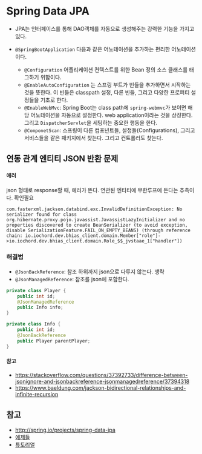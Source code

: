 # Spring Data JPA

- JPA는 인터페이스를 통해 DAO객체를 자동으로 생성해주는 강력한 기능을 가지고 있다.

- `@SpringBootApplication` 다음과 같은 어노테이션을 추가하는 편리한 어노테이션이다.

  - `@Configuration` 어플리케이션 컨텍스트를 위한 Bean 정의 소스 클래스를 태그하기 위함이다.
  - `@EnableAutoConfiguration` 는 스프링 부트가 빈들을 추가하면서 시작하는 것을 뜻한다. 이 빈들은 classpath 설정, 다른 빈들, 그리고 다양한 프로퍼티 설정들을 기초로 한다.
  - `@EnableWebMvc`: Spring Boot는 class path에 `spring-webmvc`가 보이면 해당 어노테이션을 자동으로 설정한다. web application이라는 것을 상징한다. 그리고 `DispatcherServlet`을 세팅하는 중요한 행동을 한다.
  - `@ComponetScan`: 스프링이 다른 컴포넌트들, 설정들(Configurations), 그리고 서비스들을 같은 패키지에서 찾는다. 그리고 컨트롤러도 찾는다.

## 연동 관계 엔티티 JSON 반환 문제
#### 에러
json 형태로 response할 때, 에러가 뜬다. 연관된 엔티티에 무한루프에 든다는 추측이다. 확인필요
```
com.fasterxml.jackson.databind.exc.InvalidDefinitionException: No serializer found for class org.hibernate.proxy.pojo.javassist.JavassistLazyInitializer and no properties discovered to create BeanSerializer (to avoid exception, disable SerializationFeature.FAIL_ON_EMPTY_BEANS) (through reference chain: io.iochord.dev.bhias_client.domain.Member["role"]->io.iochord.dev.bhias_client.domain.Role_$$_jvstaae_1["handler"])
```
### 해결법
- `@JsonBackReference`: 참조 하위까지 json으로 다루지 않는다. 생략
- `@JsonManagedReference`: 참조를 json에 포함한다.


```java
private class Player {
    public int id;
    @JsonManagedReference
    public Info info;
}

private class Info {
    public int id;
    @JsonBackReference
    public Player parentPlayer;
}
```

#### 참고
- https://stackoverflow.com/questions/37392733/difference-between-jsonignore-and-jsonbackreference-jsonmanagedreference/37394318
- https://www.baeldung.com/jackson-bidirectional-relationships-and-infinite-recursion

## 참고

- http://spring.io/projects/spring-data-jpa
- [예제들](https://github.com/spring-projects/spring-data-examples/tree/master/jpa)
- [튜토리얼](https://spring.io/guides/gs/accessing-data-jpa/)
